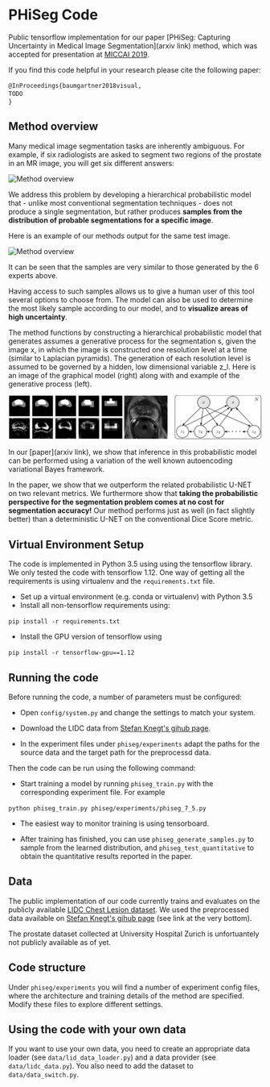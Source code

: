 # PHiSeg Code

Public tensorflow implementation for our paper [PHiSeg: Capturing Uncertainty in 
Medical Image Segmentation](arxiv link) method, 
which was accepted for presentation at [MICCAI 2019](https://www.miccai2019.org/). 

If you find this code helpful in your research please cite the following paper:

```
@InProceedings{baumgartner2018visual,
TODO
}
```

## Method overview

Many medical image segmentation tasks are inherently ambiguous. For example, if six radiologists are asked
to segment two regions of the prostate in an MR image, you will get six different answers:

![Method overview](figures/gt_id165.gif)

We address this problem by developing a hierarchical probabilistic model that - unlike
most conventional segmentation techniques - does not produce a single segmentation, 
but rather produces **samples from the distribution of probable segmentations for a specific image**.

Here is an example of our methods output for the same test image. 

![Method overview](figures/samples_id165.gif)

It can be seen that the samples are very similar to those generated by the 6 experts above. 

Having access to such samples allows us to give a human user of this tool several options to choose from. 
The model can also be used to determine the most likely sample according to our model, and to **visualize 
areas of high uncertainty**. 

The method functions by constructing a hierarchical probabilistic model that generates assumes 
a generative process for the segmentation s, given the image x, in which the image is constructed
one resolution level at a time (similar to Laplacian pyramids). The generation of each resolution 
level is assumed to be governed by a hidden, low dimensional variable z_l. Here is an image of the graphical model (right)
along with and example of the generative process (left).

![Method overview](figures/graphical_model.png)

In our [paper](arxiv link), we show that inference in this probabilistic model can be performed
using a variation of the well known autoencoding variational Bayes framework. 

In the paper, we show that we outperform the related probabilistic U-NET on two relevant metrics. We furthermore
show that **taking the probabilistic perspective for the segmentation problem comes at no cost for
segmentation accuracy!** Our method performs just as well (in fact slightly better) than a deterministic
U-NET on the conventional Dice Score metric. 


## Virtual Environment Setup

The code is implemented in Python 3.5 using using the tensorflow library. We only tested the code
with tensorflow 1.12. One way of getting all the requirements is using virtualenv and the `requirements.txt` file.

 * Set up a virtual environment (e.g. conda or virtualenv) with Python 3.5
 * Install all non-tensorflow requirements using:
  
  ````pip install -r requirements.txt````
  
 * Install the GPU version of tensorflow using
 
 ````pip install -r tensorflow-gpu==1.12````

## Running the code

Before running the code, a number of parameters must be configured:

 * Open `config/system.py` and change the settings to match your system.
 
 * Download the LIDC data from [Stefan Knegt's gihub page](https://github.com/stefanknegt/Probabilistic-Unet-Pytorch). 
 
 * In the experiment files under `phiseg/experiments` adapt the paths for the source data and
 the target path for the preprocessd data. 

Then the code can be run using the following command:

 * Start training a model by running `phiseg_train.py` with the corresponding experiment file. For example
 
 ```python phiseg_train.py phiseg/experiments/phiseg_7_5.py```
 
 * The easiest way to monitor training is using tensorboard.
 
 * After training has finished, you can use `phiseg_generate_samples.py` to sample from 
 the learned distribution, and `phiseg_test_quantitative` to obtain the quantitative results
 reported in the paper. 

## Data

The public implementation of our code currently trains and evaluates on the publicly available
[LIDC Chest Lesion dataset](https://wiki.cancerimagingarchive.net/display/Public/LIDC-IDRI). We used the 
 preprocessed data available on [Stefan Knegt's gihub page](https://github.com/stefanknegt/Probabilistic-Unet-Pytorch) 
 (see link at the very bottom). 
 
The prostate dataset collected at University Hospital Zurich is unfortuantely not publicly available
as of yet. 

## Code structure

Under `phiseg/experiments` you will find a number of experiment config files, where the
architecture and training details of the method are specified. Modify these files to explore different settings.
 
## Using the code with your own data

If you want to use your own data, you need to create an appropriate data loader (see `data/lid_data_loader.py`) 
and a data provider (see `data/lidc_data.py`). You also need to add
the dataset to `data/data_switch.py`. 